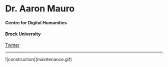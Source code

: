 # Dr. Aaron Mauro
#### Centre for Digital Humanities
#### Brock University
[Twitter](https://www.twitter.com/onthename)
<br/>
<hr>
![construction](maintenance.gif)
